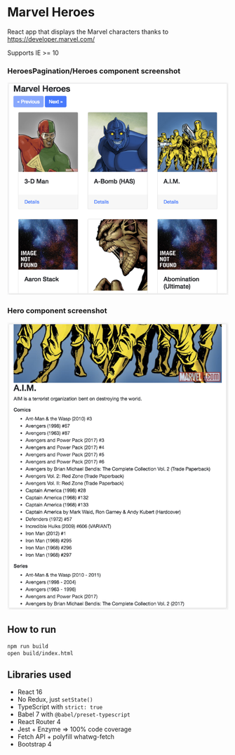 # Marvel Heroes

React app that displays the Marvel characters thanks to https://developer.marvel.com/

Supports IE >= 10

### HeroesPagination/Heroes component screenshot

![HeroesPagination/Heroes component screenshot](doc/HeroesPagination.png)

### Hero component screenshot

![Hero component screenshot](doc/Hero.png)

## How to run

```
npm run build
open build/index.html
```

## Libraries used

- React 16
- No Redux, just `setState()`
- TypeScript with `strict: true`
- Babel 7 with `@babel/preset-typescript`
- React Router 4
- Jest + Enzyme => 100% code coverage
- Fetch API + polyfill whatwg-fetch
- Bootstrap 4
